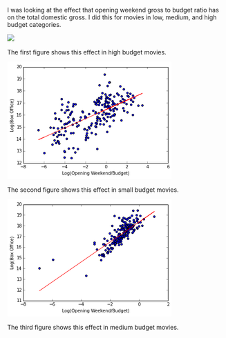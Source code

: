 I was looking at the effect that opening weekend gross to budget ratio has on the total domestic gross. 
I did this for movies in low, medium, and high budget categories. 

![](/img/figure1.png)

The first figure shows this effect in high budget movies.


![](./img/figure2.png)

The second figure shows this effect in small budget movies.


![](./img/figure3.png)

The third figure shows this effect in medium budget movies.
